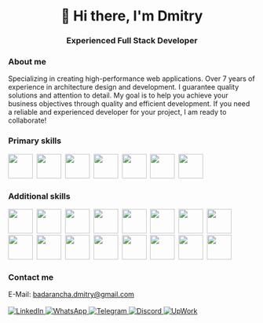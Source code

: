 <div align="center">
    <h1>👋 Hi there, I'm Dmitry</h1>
    <h3>Experienced Full Stack Developer</h3>
</div>

### About me
Specializing in creating high-performance web applications. Over 7 years of experience in architecture design and development. I guarantee quality solutions and attention to detail.
My goal is to help you achieve your business objectives through quality and efficient development. If you need a reliable and experienced developer for your project, I am ready to collaborate!

### Primary skills
<img src="https://cdn.jsdelivr.net/gh/devicons/devicon@latest/icons/go/go-original-wordmark.svg" style="width: 50px" />&nbsp;
<img src="https://cdn.jsdelivr.net/gh/devicons/devicon@latest/icons/php/php-original.svg" style="width: 50px" />&nbsp;
<img src="https://cdn.jsdelivr.net/gh/devicons/devicon@latest/icons/csharp/csharp-original.svg" style="width: 50px" />&nbsp;
<img src="https://cdn.jsdelivr.net/gh/devicons/devicon@latest/icons/cplusplus/cplusplus-original.svg" style="width: 50px" />&nbsp;
<img src="https://cdn.jsdelivr.net/gh/devicons/devicon@latest/icons/html5/html5-plain-wordmark.svg" style="width: 50px" />&nbsp;
<img src="https://cdn.jsdelivr.net/gh/devicons/devicon@latest/icons/css3/css3-plain-wordmark.svg" style="width: 50px" />&nbsp;
<img src="https://cdn.jsdelivr.net/gh/devicons/devicon@latest/icons/javascript/javascript-original.svg" style="width: 50px" />&nbsp;

### Additional skills  
<img src="https://cdn.jsdelivr.net/gh/devicons/devicon@latest/icons/sass/sass-original.svg" style="width: 50px" />&nbsp;
<img src="https://cdn.jsdelivr.net/gh/devicons/devicon@latest/icons/webpack/webpack-original.svg" style="width: 50px" />&nbsp;
<img src="https://cdn.jsdelivr.net/gh/devicons/devicon@latest/icons/vuejs/vuejs-original.svg" style="width: 50px" />&nbsp;
<img src="https://cdn.jsdelivr.net/gh/devicons/devicon@latest/icons/react/react-original.svg" style="width: 50px" />&nbsp;
<img src="https://cdn.jsdelivr.net/gh/devicons/devicon@latest/icons/git/git-original.svg" style="width: 50px" />&nbsp;
<img src="https://cdn.jsdelivr.net/gh/devicons/devicon@latest/icons/bootstrap/bootstrap-original.svg" style="width: 50px" />&nbsp;
<img src="https://cdn.jsdelivr.net/gh/devicons/devicon@latest/icons/npm/npm-original-wordmark.svg" style="width: 50px" />&nbsp;
<img src="https://cdn.jsdelivr.net/gh/devicons/devicon@latest/icons/nodejs/nodejs-original.svg" style="width: 50px" />&nbsp;
<img src="https://cdn.jsdelivr.net/gh/devicons/devicon@latest/icons/laravel/laravel-original.svg" style="width: 50px" />&nbsp;
<img src="https://cdn.jsdelivr.net/gh/devicons/devicon@latest/icons/redis/redis-original.svg" style="width: 50px" />&nbsp;
<img src="https://cdn.jsdelivr.net/gh/devicons/devicon@latest/icons/python/python-original.svg" style="width: 50px" />&nbsp;
<img src="https://cdn.jsdelivr.net/gh/devicons/devicon@latest/icons/jquery/jquery-original.svg" style="width: 50px" />&nbsp;
<img src="https://cdn.jsdelivr.net/gh/devicons/devicon@latest/icons/grpc/grpc-original.svg" style="width: 50px" />&nbsp;
<img src="https://cdn.jsdelivr.net/gh/devicons/devicon@latest/icons/postgresql/postgresql-original.svg" style="width: 50px" />&nbsp;
<img src="https://cdn.jsdelivr.net/gh/devicons/devicon@latest/icons/mysql/mysql-original.svg" style="width: 50px" />&nbsp;
<img src="https://cdn.jsdelivr.net/gh/devicons/devicon@latest/icons/mongodb/mongodb-original.svg" style="width: 50px" />&nbsp;

### Contact me
E-Mail: badarancha.dmitry@gmail.com<br><br>
<a href="https://www.linkedin.com/in/y0hum/" title="LinkedIn">
    <img src="https://img.shields.io/badge/LinkedIn-blue?style=for-the-badge&logo=linkedin&logoColor=white" alt="LinkedIn"/>
</a>
<a href="https://wa.me/380983027209" title="WhatsApp">
    <img src="https://img.shields.io/badge/WhatsApp-blue?style=for-the-badge&logo=whatsapp&logoColor=white" alt="WhatsApp"/>
</a>
<a href="https://t.me/y0hum" title="Telegram">
    <img src="https://img.shields.io/badge/Telegram-blue?style=for-the-badge&logo=telegram&logoColor=white" alt="Telegram"/>
</a>
<a href="https://discord.gg/6veY2AZzTv" title="Discord">
    <img src="https://img.shields.io/badge/Discord-blue?style=for-the-badge&logo=discord&logoColor=white" alt="Discord"/>
</a>
<a href="https://www.upwork.com/freelancers/~012e743bb54eb41bd2" title="UpWork">
    <img src="https://img.shields.io/badge/UpWork-blue?style=for-the-badge&logo=upwork&logoColor=white" alt="UpWork"/>
</a>
